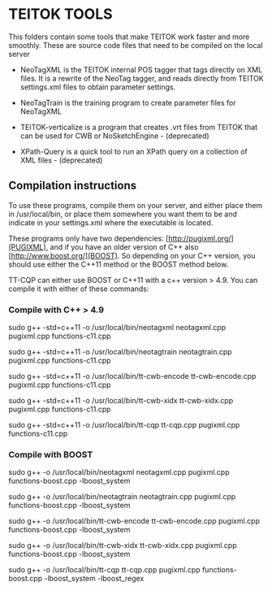 # TEITOK TOOLS

This folders contain some tools that make TEITOK work faster and more smoothly. These are
source code files that need to be compiled on the local server

* NeoTagXML is the TEITOK internal POS tagger that tags directly on XML files. It is a rewrite
of the NeoTag tagger, and reads directly from TEITOK settings.xml files to obtain parameter settings.

* NeoTagTrain is the training program to create parameter files for NeoTagXML

* TEITOK-verticalize is a program that creates .vrt files from TEITOK that can be used for CWB or NoSketchEngine - (deprecated)

* XPath-Query is a quick tool to run an XPath query on a collection of XML files - (deprecated)

## Compilation instructions

To use these programs, compile them on your server, and either place them in /usr/local/bin, 
or place them somewhere you want them to be and indicate in your 
settings.xml where the executable is located.

These programs only have two dependencies: [http://pugixml.org/](PUGIXML), and if you have an older
version of C++ also [http://www.boost.org/](BOOST). So depending on your C++ version, you should use either
the C++11 method or the BOOST method below.

TT-CQP can either use BOOST or C++11 with a c++ version > 4.9. You can compile it with either of these commands:

### Compile with C++ > 4.9

sudo g++ -std=c++11 -o /usr/local/bin/neotagxml neotagxml.cpp pugixml.cpp functions-c11.cpp

sudo g++ -std=c++11 -o /usr/local/bin/neotagtrain neotagtrain.cpp pugixml.cpp functions-c11.cpp

sudo g++ -std=c++11 -o /usr/local/bin/tt-cwb-encode tt-cwb-encode.cpp pugixml.cpp functions-c11.cpp

sudo g++ -std=c++11 -o /usr/local/bin/tt-cwb-xidx tt-cwb-xidx.cpp pugixml.cpp functions-c11.cpp

sudo g++ -std=c++11 -o /usr/local/bin/tt-cqp tt-cqp.cpp pugixml.cpp functions-c11.cpp


### Compile with BOOST

sudo g++ -o /usr/local/bin/neotagxml neotagxml.cpp pugixml.cpp functions-boost.cpp -lboost_system

sudo g++ -o /usr/local/bin/neotagtrain neotagtrain.cpp pugixml.cpp functions-boost.cpp -lboost_system

sudo g++ -o /usr/local/bin/tt-cwb-encode tt-cwb-encode.cpp pugixml.cpp functions-boost.cpp -lboost_system

sudo g++ -o /usr/local/bin/tt-cwb-xidx tt-cwb-xidx.cpp pugixml.cpp functions-boost.cpp -lboost_system

sudo g++ -o /usr/local/bin/tt-cqp tt-cqp.cpp pugixml.cpp functions-boost.cpp -lboost_system -lboost_regex
